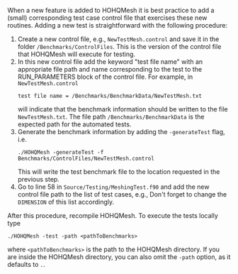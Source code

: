 When a new feature is added to HOHQMesh it is best practice to add a (small) corresponding test case
control file that exercises these new routines. Adding a new test is straightforward with the following
procedure:

1. Create a new control file, e.g., `NewTestMesh.control` and save it in the folder `/Benchmarks/ControlFiles`. This
   is the version of the control file that HOHQMesh will execute for testing.
2. In this new control file add the keyword "test file name" with an appropriate file path and name corresponding to the test
   to the RUN_PARAMETERS block of the control file. For example, in `NewTestMesh.control`
   ```
   test file name = /Benchmarks/BenchmarkData/NewTestMesh.txt
   ```
   will indicate that the benchmark information should be written to the file `NewTestMesh.txt`.
   The file path `/Benchmarks/BenchmarkData` is the expected path for the automated tests.
3. Generate the benchmark information by adding the `-generateTest` flag, i.e.
   ```
   ./HOHQMesh -generateTest -f Benchmarks/ControlFiles/NewTestMesh.control
   ```
   This will write the test benchmark file to the location requested in the previous step.
4. Go to line 58 in `Source/Testing/MeshingTest.f90` and add the new control file path to the list of test cases, e.g.,
   Don't forget to change the `DIMENSION` of this list accordingly.

After this procedure, recompile HOHQMesh. To execute the tests locally type
```
./HOHQMesh -test -path <pathToBenchmarks>
```
where `<pathToBenchmarks>` is the path to the HOHQMesh directory. If you are inside the HOHQMesh directory, you can also omit the `-path` option, as it defaults to `.`.
